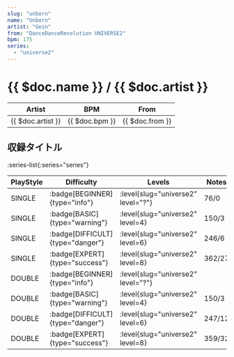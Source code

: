 ```yaml
---
slug: "unborn"
name: "Unborn"
artist: "Gein"
from: "DanceDanceRevolution UNIVERSE2"
bpm: 175
series:
  - "universe2"
---
```


# {{ $doc.name }} / {{ $doc.artist }}

|Artist|BPM|From|
|------|---|----|
|{{ $doc.artist }}|{{ $doc.bpm }}|{{ $doc.from }}|

## 収録タイトル

:series-list{:series="series"}

|PlayStyle|Difficulty|Levels|Notes|Movie|
|---------|----------|------|-----|-----|
|SINGLE| :badge[BEGINNER]{type="info"}|<div class="field is-grouped is-grouped-multiline"> :level{slug="universe2" level="?"}</div>|76/0||
|SINGLE| :badge[BASIC]{type="warning"}|<div class="field is-grouped is-grouped-multiline"> :level{slug="universe2" level=4}</div>|150/3||
|SINGLE| :badge[DIFFICULT]{type="danger"}|<div class="field is-grouped is-grouped-multiline"> :level{slug="universe2" level=6}</div>|246/6||
|SINGLE| :badge[EXPERT]{type="success"}|<div class="field is-grouped is-grouped-multiline"> :level{slug="universe2" level=8}</div>|362/27||
|DOUBLE| :badge[BEGINNER]{type="info"}|<div class="field is-grouped is-grouped-multiline"> :level{slug="universe2" level="?"}</div>|||
|DOUBLE| :badge[BASIC]{type="warning"}|<div class="field is-grouped is-grouped-multiline"> :level{slug="universe2" level=4}</div>|150/3||
|DOUBLE| :badge[DIFFICULT]{type="danger"}|<div class="field is-grouped is-grouped-multiline"> :level{slug="universe2" level=6}</div>|247/12||
|DOUBLE| :badge[EXPERT]{type="success"}|<div class="field is-grouped is-grouped-multiline"> :level{slug="universe2" level=8}</div>|359/32||
